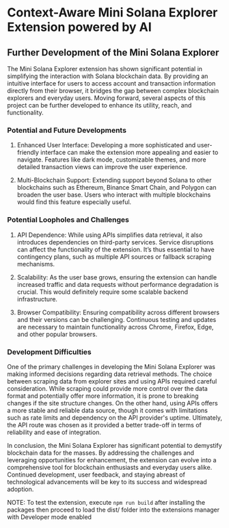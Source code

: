 # Context-Aware Mini Solana Explorer Extension powered by AI

## Further Development of the Mini Solana Explorer

The Mini Solana Explorer extension has shown significant potential in simplifying the interaction with Solana blockchain data. By providing an intuitive interface for users to access account and transaction information directly from their browser, it bridges the gap between complex blockchain explorers and everyday users. Moving forward, several aspects of this project can be further developed to enhance its utility, reach, and functionality.

### Potential and Future Developments

1. Enhanced User Interface: Developing a more sophisticated and user-friendly interface can make the extension more appealing and easier to navigate. Features like dark mode, customizable themes, and more detailed transaction views can improve the user experience.

2. Multi-Blockchain Support: Extending support beyond Solana to other blockchains such as Ethereum, Binance Smart Chain, and Polygon can broaden the user base. Users who interact with multiple blockchains would find this feature especially useful.

### Potential Loopholes and Challenges

1. API Dependence: While using APIs simplifies data retrieval, it also introduces dependencies on third-party services. Service disruptions can affect the functionality of the extension. It’s thus essential to have contingency plans, such as multiple API sources or fallback scraping mechanisms.

2. Scalability: As the user base grows, ensuring the extension can handle increased traffic and data requests without performance degradation is crucial. This would definitely require some scalable backend infrastructure.

3. Browser Compatibility: Ensuring compatibility across different browsers and their versions can be challenging. Continuous testing and updates are necessary to maintain functionality across Chrome, Firefox, Edge, and other popular browsers.

### Development Difficulties

One of the primary challenges in developing the Mini Solana Explorer was making informed decisions regarding data retrieval methods. The choice between scraping data from explorer sites and using APIs required careful consideration. While scraping could provide more control over the data format and potentially offer more information, it is prone to breaking changes if the site structure changes. On the other hand, using APIs offers a more stable and reliable data source, though it comes with limitations such as rate limits and dependency on the API provider's uptime. Ultimately, the API route was chosen as it provided a better trade-off in terms of reliability and ease of integration.

In conclusion, the Mini Solana Explorer has significant potential to demystify blockchain data for the masses. By addressing the challenges and leveraging opportunities for enhancement, the extension can evolve into a comprehensive tool for blockchain enthusiasts and everyday users alike. Continued development, user feedback, and staying abreast of technological advancements will be key to its success and widespread adoption.

NOTE: To test the extension, execute `npm run build` after installing the packages then proceed to load the dist/ folder into the extensions manager with Developer mode enabled
